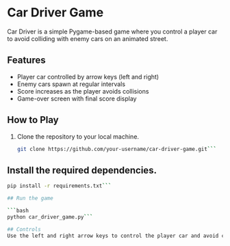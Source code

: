 # Car Driver Game

Car Driver is a simple Pygame-based game where you control a player car to avoid colliding with enemy cars on an animated street.

## Features

- Player car controlled by arrow keys (left and right)
- Enemy cars spawn at regular intervals
- Score increases as the player avoids collisions
- Game-over screen with final score display

## How to Play

1. Clone the repository to your local machine.
   ```bash
   git clone https://github.com/your-username/car-driver-game.git```

## Install the required dependencies.

  ```bash
  pip install -r requirements.txt```
  
## Run the game

  ```bash
  python car_driver_game.py```

## Controls
  Use the left and right arrow keys to control the player car and avoid collisions.
